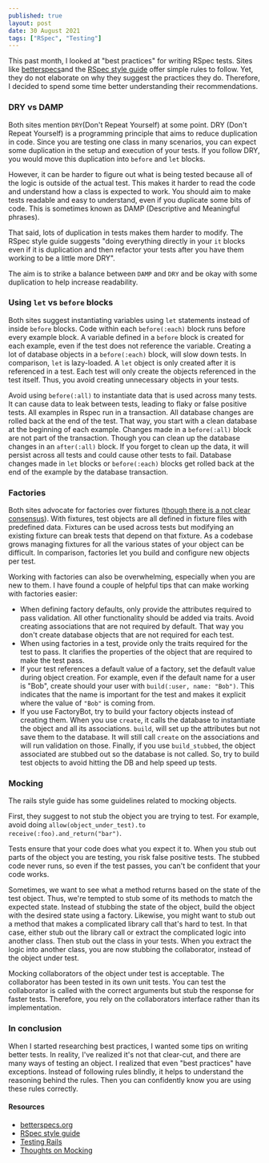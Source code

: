 ```yaml
---
published: true
layout: post
date: 30 August 2021
tags: ["RSpec", "Testing"]
---
```


This past month, I looked at "best practices" for writing RSpec tests. Sites like [betterspecs](https://www.betterspecs.org/)and the [RSpec style guide](https://rspec.rubystyle.guide) offer simple rules to follow. Yet, they do not elaborate on why they suggest the practices they do. Therefore, I decided to spend some time better understanding their recommendations.

### DRY vs DAMP

Both sites mention `DRY`(Don't Repeat Yourself) at some point. DRY (Don't Repeat Yourself) is a programming principle that aims to reduce duplication in code. Since you are testing one class in many scenarios, you can expect some duplication in the setup and execution of your tests. If you follow DRY, you would move this duplication into `before` and `let` blocks.

However, it can be harder to figure out what is being tested because all of the logic is outside of the actual test. This makes it harder to read the code and understand how a class is expected to work. You should aim to make tests readable and easy to understand, even if you duplicate some bits of code. This is sometimes known as DAMP (Descriptive and Meaningful phrases).

That said, lots of duplication in tests makes them harder to modify. The RSpec style guide suggests "doing everything directly in your `it` blocks even if it is duplication and then refactor your tests after you have them working to be a little more DRY".

The aim is to strike a balance between `DAMP` and `DRY` and be okay with some duplication to help increase readability.

### Using `let` vs `before` blocks

Both sites suggest instantiating variables using `let` statements instead of inside `before` blocks. Code within each `before(:each)` block runs before every example block. A variable defined in a `before` block is created for each example, even if the test does not reference the variable. Creating a lot of database objects in a `before(:each)` block, will slow down tests. In comparison, `let` is lazy-loaded. A `let` object is only created after it is referenced in a test. Each test will only create the objects referenced in the test itself. Thus, you avoid creating unnecessary objects in your tests.

Avoid using `before(:all)` to instantiate data that is used across many tests. It can cause data to leak between tests, leading to flaky or false positive tests. All examples in Rspec run in a transaction. All database changes are rolled back at the end of the test. That way, you start with a clean database at the beginning of each example. Changes made in a `before(:all)` block are not part of the transaction. Though you can clean up the database changes in an `after(:all)` block. If you forget to clean up the data, it will persist across all tests and could cause other tests to fail. Database changes made in `let` blocks or `before(:each)` blocks get rolled back at the end of the example by the database transaction.

### Factories

Both sites advocate for factories over fixtures ([though there is a not clear consensus](https://github.com/betterspecs/betterspecs/issues/11)). With fixtures, test objects are all defined in fixture files with predefined data. Fixtures can be used across tests but modifying an existing fixture can break tests that depend on that fixture. As a codebase grows managing fixtures for all the various states of your object can be difficult. In comparison, factories let you build and configure new objects per test.

Working with factories can also be overwhelming, especially when you are new to them. I have found a couple of helpful tips that can make working with factories easier:

- When defining factory defaults, only provide the attributes required to pass validation. All other functionality should be added via traits. Avoid creating associations that are not required by default. That way you don't create database objects that are not required for each test.
- When using factories in a test, provide only the traits required for the test to pass. It clarifies the properties of the object that are required to make the test pass.
- If your test references a default value of a factory, set the default value during object creation. For example, even if the default name for a user is "Bob", create should your user with `build(:user, name: "Bob")`. This indicates that the name is important for the test and makes it explicit where the value of `"Bob"` is coming from.
- If you use FactoryBot, try to build your factory objects instead of creating them. When you use `create`, it calls the database to instantiate the object and all its associations. `build`, will set up the attributes but not save them to the database. It will still call `create` on the associations and will run validation on those. Finally, if you use `build_stubbed`, the object associated are stubbed out so the database is not called. So, try to build test objects to avoid hitting the DB and help speed up tests.

### Mocking

The rails style guide has some guidelines related to mocking objects.

First, they suggest to not stub the object you are trying to test. For example, avoid doing `allow(object_under_test).to receive(:foo).and_return("bar")`.

Tests ensure that your code does what you expect it to. When you stub out parts of the object you are testing, you risk false positive tests. The stubbed code never runs, so even if the test passes, you can't be confident that your code works.

Sometimes, we want to see what a method returns based on the state of the test object. Thus, we're tempted to stub some of its methods to match the expected state. Instead of stubbing the state of the object, build the object with the desired state using a factory. Likewise, you might want to stub out a method that makes a complicated library call that's hard to test. In that case, either stub out the library call or extract the complicated logic into another class. Then stub out the class in your tests. When you extract the logic into another class, you are now stubbing the collaborator, instead of the object under test.

Mocking collaborators of the object under test is acceptable. The collaborator has been tested in its own unit tests. You can test the collaborator is called with the correct arguments but stub the response for faster tests. Therefore, you rely on the collaborators interface rather than its implementation.

### In conclusion

When I started researching best practices, I wanted some tips on writing better tests. In reality, I've realized it's not that clear-cut, and there are many ways of testing an object. I realized that even "best practices" have exceptions. Instead of following rules blindly, it helps to understand the reasoning behind the rules. Then you can confidently know you are using these rules correctly.

#### Resources

- [betterspecs.org](https://www.betterspecs.org)
- [RSpec style guide](https://rspec.rubystyle.guide)
- [Testing Rails](https://books.thoughtbot.com/assets/testing-rails.pdf)
- [Thoughts on Mocking](http://myronmars.to/n/dev-blog/2012/06/thoughts-on-mocking)
